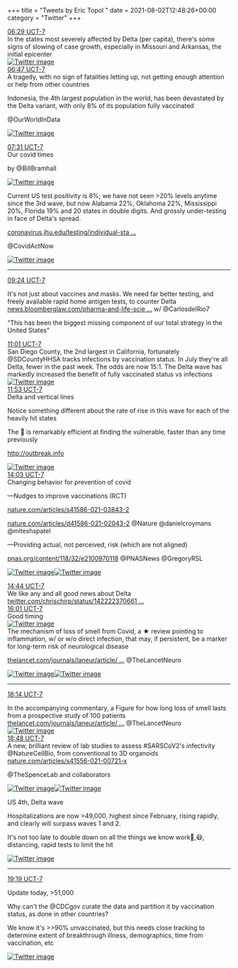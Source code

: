 +++
title = "Tweets by Eric Topol " 
date = 2021-08-02T12:48:26+00:00
category = "Twitter"
+++
<div class="tweet"> 
<div class="profile"> 
<a href="https://twitter.com/erictopol/status/1422187747402391553" target="_blank" rel="noreferer">06:29 UCT-7</a> 
</div> 
<div class="content"> 
In the states most severely affected by Delta (per capita), there's some signs of slowing of case growth, especially in Missouri and Arkansas, the initial epicenter </div> 
<a href="/twitter/erictopol/images/E7yfo7uVIAEcedj.jpg"  ><img src="/twitter/erictopol/images/E7yfo7uVIAEcedj.jpg" alt="Twitter image" ></img></a></div> 
<div class="tweet"> 
<div class="profile"> 
<a href="https://twitter.com/erictopol/status/1422192406548545538" target="_blank" rel="noreferer">06:47 UCT-7</a> 
</div> 
<div class="content"> 
A tragedy, with no sign of fatalities letting up, not getting enough attention or help from other countries

Indonesia, the 4th largest population in the world, has been devastated by the Delta variant, with only 8% of its population fully vaccinated

@OurWorldInData </div> 
<a href="/twitter/erictopol/images/E7yjGGXVEAEpoLD.jpg"  ><img src="/twitter/erictopol/images/E7yjGGXVEAEpoLD.jpg" alt="Twitter image" ></img></a></div> 
<div class="tweet"> 
<div class="profile"> 
<a href="https://twitter.com/erictopol/status/1422203412821671937" target="_blank" rel="noreferer">07:31 UCT-7</a> 
</div> 
<div class="content"> 
Our covid times

by @BillBramhall </div> 
<a href="/twitter/erictopol/images/E7yubtbUUAATVt-.jpg"  ><img src="/twitter/erictopol/images/E7yubtbUUAATVt-.jpg" alt="Twitter image" ></img></a></div> 
<div class="thread"> 
<div class="thread-content"> 
Current US test positivity is 8%; we have not seen &gt;20% levels anytime since the 3rd wave, but now Alabama 22%, Oklahoma 22%, Mississippi 20%, Florida 19% and 20 states in double digits. And grossly under-testing in face of Delta's spread.

<a href="https://coronavirus.jhu.edu/testing/individual-states" target="_blank" rel="noreferer">coronavirus.jhu.edu/testing/individual-sta ...</a> 


@CovidActNow </div> 
<a href="/twitter/erictopol/images/E7zFp_7VEAE0Cwo.jpg"  ><img src="/twitter/erictopol/images/E7zFp_7VEAE0Cwo.jpg" alt="Twitter image" ></img></a><hr><div class="profile"> 
<a href="https://twitter.com/erictopol/status/1422231969069338627" target="_blank" rel="noreferer">09:24 UCT-7</a> 
</div> 
<div class="content"> 
It's not just about vaccines and masks. We need far better testing, and freely available rapid home antigen tests, to counter Delta <a href="https://news.bloomberglaw.com/pharma-and-life-sciences/frequent-covid-tests-urged-to-help-curb-spread-of-delta-variant" target="_blank" rel="noreferer">news.bloomberglaw.com/pharma-and-life-scie ...</a> 
 w/ @CarlosdelRio7 

“This has been the biggest missing component of our total strategy in the United States”</div> 
</div> 
<div class="tweet"> 
<div class="profile"> 
<a href="https://twitter.com/erictopol/status/1422256298595282944" target="_blank" rel="noreferer">11:01 UCT-7</a> 
</div> 
<div class="content"> 
San Diego County, the 2nd largest in California, fortunately @SDCountyHHSA tracks infections by vaccination status. In July they're all Delta, fewer in the past week. The odds are now 15:1. The Delta wave has markedly increased the benefit of fully vaccinated status vs infections </div> 
<a href="/twitter/erictopol/images/E7zdxG_VcAMspWZ.jpg"  ><img src="/twitter/erictopol/images/E7zdxG_VcAMspWZ.jpg" alt="Twitter image" ></img></a></div> 
<div class="tweet"> 
<div class="profile"> 
<a href="https://twitter.com/erictopol/status/1422269301931724810" target="_blank" rel="noreferer">11:53 UCT-7</a> 
</div> 
<div class="content"> 
Delta and vertical lines

Notice something different about the rate of rise in this wave for each of the heavily hit states

The 🦠 is remarkably efficient at finding the vulnerable, faster than any time previously

<a href="http://outbreak.info" target="_blank" rel="noreferer">http://outbreak.info</a> 
 </div> 
<a href="/twitter/erictopol/images/E7zqQ2vVkAEfTTJ.jpg"  ><img src="/twitter/erictopol/images/E7zqQ2vVkAEfTTJ.jpg" alt="Twitter image" ></img></a></div> 
<div class="tweet"> 
<div class="profile"> 
<a href="https://twitter.com/erictopol/status/1422302105642012672" target="_blank" rel="noreferer">14:03 UCT-7</a> 
</div> 
<div class="content"> 
Changing behavior for prevention of covid

—Nudges to improve vaccinations (RCT)

<a href="https://www.nature.com/articles/s41586-021-03843-2" target="_blank" rel="noreferer">nature.com/articles/s41586-021-03843-2</a> 


<a href="https://www.nature.com/articles/d41586-021-02043-2" target="_blank" rel="noreferer">nature.com/articles/d41586-021-02043-2</a> 
 @Nature  @danielcroymans @miteshspatel 

—Providing actual, not perceived, risk (which are not aligned)

<a href="https://www.pnas.org/content/118/32/e2100970118" target="_blank" rel="noreferer">pnas.org/content/118/32/e2100970118</a> 
 @PNASNews @GregoryRSL </div> 
<a href="/twitter/erictopol/images/E70F77lVEB4tlEH.jpg"  ><img src="/twitter/erictopol/images/E70F77lVEB4tlEH.jpg" alt="Twitter image" ></img></a><a href="/twitter/erictopol/images/E70Gl35VEBA1Zbw.jpg"  ><img src="/twitter/erictopol/images/E70Gl35VEBA1Zbw.jpg" alt="Twitter image" ></img></a></div> 
<div class="tweet"> 
<div class="profile"> 
<a href="https://twitter.com/erictopol/status/1422312312216555521" target="_blank" rel="noreferer">14:44 UCT-7</a> 
</div> 
<div class="content"> 
We like any and all good news about Delta <a href="https://twitter.com/chrischirp/status/1422223706617696259" target="_blank" rel="noreferer">twitter.com/chrischirp/status/142222370661 ...</a> 
</div> 
</div> 
<div class="tweet"> 
<div class="profile"> 
<a href="https://twitter.com/erictopol/status/1422331684372901888" target="_blank" rel="noreferer">16:01 UCT-7</a> 
</div> 
<div class="content"> 
Good timing </div> 
<a href="/twitter/erictopol/images/E70jE-QVoAA8nOF.jpg"  ><img src="/twitter/erictopol/images/E70jE-QVoAA8nOF.jpg" alt="Twitter image" ></img></a></div> 
<div class="thread"> 
<div class="thread-content"> 
The mechanism of loss of smell from Covid, a ★ review pointing to inflammation, w/ or w/o direct infection, that may, if persistent, be a marker for long-term risk of neurological disease

<a href="https://www.thelancet.com/journals/laneur/article/PIIS1474-4422(21)00182-4/fulltext" target="_blank" rel="noreferer">thelancet.com/journals/laneur/article/ ...</a> 
 @TheLancetNeuro </div> 
<a href="/twitter/erictopol/images/E70c7OiVcC4B7MW.jpg"  ><img src="/twitter/erictopol/images/E70c7OiVcC4B7MW.jpg" alt="Twitter image" ></img></a><a href="/twitter/erictopol/images/E70dvpGVcAYn5UE.jpg"  ><img src="/twitter/erictopol/images/E70dvpGVcAYn5UE.jpg" alt="Twitter image" ></img></a><hr><div class="profile"> 
<a href="https://twitter.com/erictopol/status/1422365316546367490" target="_blank" rel="noreferer">18:14 UCT-7</a> 
</div> 
<div class="content"> 
In the accompanying commentary, a Figure for how long loss of smell lasts from a prospective study of 100 patients <a href="https://www.thelancet.com/journals/laneur/article/PIIS1474-4422(21)00202-7/fulltext" target="_blank" rel="noreferer">thelancet.com/journals/laneur/article/ ...</a> 
 @TheLancetNeuro </div> 
<a href="/twitter/erictopol/images/E71BniBVgAA8pnJ.jpg"  ><img src="/twitter/erictopol/images/E71BniBVgAA8pnJ.jpg" alt="Twitter image" ></img></a></div> 
<div class="tweet"> 
<div class="profile"> 
<a href="https://twitter.com/erictopol/status/1422373901380636673" target="_blank" rel="noreferer">18:48 UCT-7</a> 
</div> 
<div class="content"> 
A new, brilliant review of lab studies to assess #SARSCoV2's  infectivity @NatureCellBio, from conventional to  3D organoids <a href="https://www.nature.com/articles/s41556-021-00721-x" target="_blank" rel="noreferer">nature.com/articles/s41556-021-00721-x</a> 


@TheSpenceLab and collaborators </div> 
<a href="/twitter/erictopol/images/E71IJPOVEAITXjI.jpg"  ><img src="/twitter/erictopol/images/E71IJPOVEAITXjI.jpg" alt="Twitter image" ></img></a><a href="/twitter/erictopol/images/E71IFCMVoAMLfKt.jpg"  ><img src="/twitter/erictopol/images/E71IFCMVoAMLfKt.jpg" alt="Twitter image" ></img></a></div> 
<div class="thread"> 
<div class="thread-content"> 
US 4th, Delta wave

Hospitalizations are now &gt;49,000, highest since February,  rising rapidly, and clearly will surpass waves 1 and 2.

It's not too late to double down on all the things we know work💉,😷, distancing, rapid tests to limit the hit </div> 
<a href="/twitter/erictopol/images/E7wRFf2VkAg7gQy.jpg"  ><img src="/twitter/erictopol/images/E7wRFf2VkAg7gQy.jpg" alt="Twitter image" ></img></a><hr><div class="profile"> 
<a href="https://twitter.com/erictopol/status/1422381493721071625" target="_blank" rel="noreferer">19:19 UCT-7</a> 
</div> 
<div class="content"> 
Update today, &gt;51,000

Why can't the @CDCgov curate the data and partition it by vaccination status, as done in other countries? 

We know it's &gt;&gt;90% unvaccinated, but this needs close tracking to determine extent of breakthrough illness, demographics, time from vaccination, etc </div> 
<a href="/twitter/erictopol/images/E71Px06VkAUy1-b.jpg"  ><img src="/twitter/erictopol/images/E71Px06VkAUy1-b.jpg" alt="Twitter image" ></img></a></div> 


